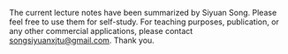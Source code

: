 The current lecture notes have been summarized by Siyuan Song. Please feel free to use them for self-study. For teaching purposes, publication, or any other commercial applications, please contact songsiyuanxjtu@gmail.com.
Thank you.
